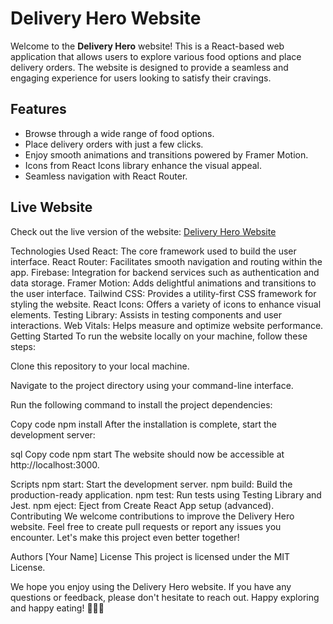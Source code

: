 <h1>Delivery Hero Website</h1>

<p>Welcome to the <strong>Delivery Hero</strong> website! This is a React-based web application that allows users to explore various food options and place delivery orders. The website is designed to provide a seamless and engaging experience for users looking to satisfy their cravings.</p>


 <h2>Features</h2>
<ul>
        <li>Browse through a wide range of food options.</li>
        <li>Place delivery orders with just a few clicks.</li>
        <li>Enjoy smooth animations and transitions powered by Framer Motion.</li>
        <li>Icons from React Icons library enhance the visual appeal.</li>
        <li>Seamless navigation with React Router.</li>
    </ul>
 <h2>Live Website</h2>
    <p>Check out the live version of the website: <a href="https://monumental-mermaid-2ee5a4.netlify.app/">Delivery Hero Website</a></p>

Technologies Used
React: The core framework used to build the user interface.
React Router: Facilitates smooth navigation and routing within the app.
Firebase: Integration for backend services such as authentication and data storage.
Framer Motion: Adds delightful animations and transitions to the user interface.
Tailwind CSS: Provides a utility-first CSS framework for styling the website.
React Icons: Offers a variety of icons to enhance visual elements.
Testing Library: Assists in testing components and user interactions.
Web Vitals: Helps measure and optimize website performance.
Getting Started
To run the website locally on your machine, follow these steps:

Clone this repository to your local machine.

Navigate to the project directory using your command-line interface.

Run the following command to install the project dependencies:

Copy code
npm install
After the installation is complete, start the development server:

sql
Copy code
npm start
The website should now be accessible at http://localhost:3000.

Scripts
npm start: Start the development server.
npm build: Build the production-ready application.
npm test: Run tests using Testing Library and Jest.
npm eject: Eject from Create React App setup (advanced).
Contributing
We welcome contributions to improve the Delivery Hero website. Feel free to create pull requests or report any issues you encounter. Let's make this project even better together!

Authors
[Your Name]
License
This project is licensed under the MIT License.

We hope you enjoy using the Delivery Hero website. If you have any questions or feedback, please don't hesitate to reach out. Happy exploring and happy eating! 🍔🍕🍰
